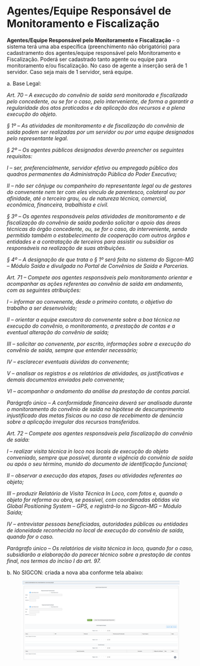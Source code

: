 # Agentes/Equipe Responsável de Monitoramento e Fiscalização

**Agentes/Equipe Responsável pelo Monitoramento e Fiscalização** - o sistema terá uma aba específica (preenchimento não obrigatório) para cadastramento dos agentes/equipe responsável pelo Monitoramento e Fiscalização. Poderá ser cadastrado tanto agente ou equipe para monitoramento e/ou fiscalização. No caso de agente a inserção será de 1 servidor. Caso seja mais de 1 servidor, será equipe.&#x20;



a. Base Legal:&#x20;

_Art. 70 – A execução do convênio de saída será monitorada e fiscalizada pelo concedente, ou se for o caso, pelo interveniente, de forma a garantir a regularidade dos atos praticados e da aplicação dos recursos e a plena execução do objeto._

_§ 1º – As atividades de monitoramento e de fiscalização do convênio de saída podem ser realizadas por um servidor ou por uma equipe designados pelo representante legal._

_§ 2º – Os agentes públicos designados deverão preencher os seguintes requisitos:_

_I – ser, preferencialmente, servidor efetivo ou empregado público dos quadros permanentes da Administração Pública do Poder Executivo;_

_II – não ser cônjuge ou companheiro do representante legal ou de gestores do convenente nem ter com eles vínculo de parentesco, colateral ou por afinidade, até o terceiro grau, ou de natureza técnica, comercial, econômica, financeira, trabalhista e civil._

_§ 3º – Os agentes responsáveis pelas atividades de monitoramento e de fiscalização do convênio de saída poderão solicitar o apoio das áreas técnicas do órgão concedente, ou, se for o caso, do interveniente, sendo permitido também o estabelecimento de cooperação com outros órgãos e entidades e a contratação de terceiros para assistir ou subsidiar os responsáveis na realização de suas atribuições._

_§ 4º – A designação de que trata o § 1º será feita no sistema do Sigcon-MG – Módulo Saída e divulgada no Portal de Convênios de Saída e Parcerias._

_Art. 71 – Compete aos agentes responsáveis pelo monitoramento orientar e acompanhar as ações referentes ao convênio de saída em andamento, com as seguintes atribuições:_

_I – informar ao convenente, desde o primeiro contato, o objetivo do trabalho a ser desenvolvido;_

_II – orientar a equipe executora do convenente sobre a boa técnica na execução do convênio, o monitoramento, a prestação de contas e a eventual alteração do convênio de saída;_

_III – solicitar ao convenente, por escrito, informações sobre a execução do convênio de saída, sempre que entender necessário;_

_IV – esclarecer eventuais dúvidas do convenente;_

_V – analisar os registros e os relatórios de atividades, as justificativas e demais documentos enviados pelo convenente;_

_VI – acompanhar o andamento da análise da prestação de contas parcial._

_Parágrafo único – A conformidade financeira deverá ser analisada durante o monitoramento do convênio de saída na hipótese de descumprimento injustificado das metas físicas ou no caso de recebimento de denúncia sobre a aplicação irregular dos recursos transferidos._

_Art. 72 – Compete aos agentes responsáveis pela fiscalização do convênio de saída:_

_I – realizar visita técnica in loco nos locais de execução do objeto conveniado, sempre que possível, durante a vigência do convênio de saída ou após o seu término, munido do documento de identificação funcional;_

_II – observar a execução das etapas, fases ou atividades referentes ao objeto;_

_III – produzir Relatório de Visita Técnica In Loco, com fotos e, quando o objeto for reforma ou obra, se possível, com coordenadas obtidas via Global Positioning System – GPS, e registrá-lo no Sigcon-MG – Módulo Saída;_

_IV – entrevistar pessoas beneficiadas, autoridades públicas ou entidades de idoneidade reconhecida no local de execução do convênio de saída, quando for o caso._

_Parágrafo único – Os relatórios de visita técnica in loco, quando for o caso, subsidiarão a elaboração do parecer técnico sobre a prestação de contas final, nos termos do inciso I do art. 97._



b. No SIGCON: criada a nova aba conforme tela abaixo:

<figure><img src="../../.gitbook/assets/image (8).png" alt=""><figcaption></figcaption></figure>

